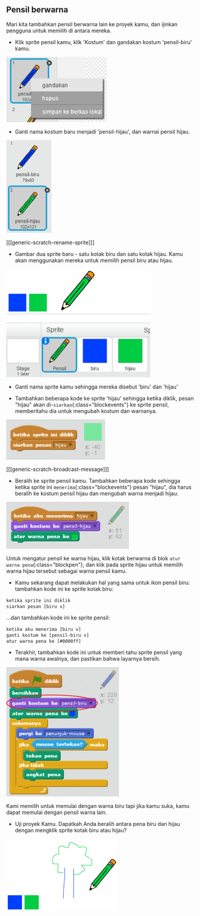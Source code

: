 ## Pensil berwarna

Mari kita tambahkan pensil berwarna lain ke proyek kamu, dan ijinkan pengguna untuk memilih di antara mereka.

+ Klik sprite pensil kamu, klik 'Kostum' dan gandakan kostum 'pensil-biru' kamu.

![tangkapan layar](images/paint-blue-duplicate.png)

+ Ganti nama kostum baru menjadi 'pensil-hijau', dan warnai pensil hijau.

![tangkapan layar](images/paint-pencil-green.png)

[[[generic-scratch-rename-sprite]]]

+ Gambar dua sprite baru - satu kotak biru dan satu kotak hijau. Kamu akan menggunakan mereka untuk memilih pensil biru atau hijau.

![tangkapan layar](images/paint-selectors.png)

+ Ganti nama sprite kamu sehingga mereka disebut 'biru' dan 'hijau'

+ Tambahkan beberapa kode ke sprite 'hijau' sehingga ketika diklik, pesan "hijau" akan di-`siarkan`{:class="blockevents"} ke sprite pensil, memberitahu dia untuk mengubah kostum dan warnanya.

![Siarkan hijau](images/paint-broadcast-green.png)

[[[generic-scratch-broadcast-message]]]

+ Beralih ke sprite pensil kamu. Tambahkan beberapa kode sehingga ketika sprite ini `menerima`{:class="blockevents"} pesan "hijau", dia harus beralih ke kostum pensil hijau dan mengubah warna menjadi hijau.

![Siarkan hijau](images/broadcast-green.png)

Untuk mengatur pensil ke warna hijau, klik kotak berwarna di blok `atur warna pena`{:class="blockpen"}, dan klik pada sprite hijau untuk memilih warna hijau tersebut sebagai warna pensil kamu.

+ Kamu sekarang dapat melakukan hal yang sama untuk ikon pensil biru: tambahkan kode ini ke sprite kotak biru:

```blocks
ketika sprite ini diklik
siarkan pesan [biru v]
```

...dan tambahkan kode ini ke sprite pensil:

```blocks
ketika aku menerima [biru v]
ganti kostum ke [pensil-biru v]
atur warna pena ke [#0000ff]
```

+ Terakhir, tambahkan kode ini untuk memberi tahu sprite pensil yang mana warna awalnya, dan pastikan bahwa layarnya bersih.

![Mulai pensil](images/start-pencil.png)

Kami memilih untuk memulai dengan warna biru tapi jika kamu suka, kamu dapat memulai dengan pensil warna lain.

+ Uji proyek Kamu. Dapatkah Anda beralih antara pena biru dan hijau dengan mengklik sprite kotak biru atau hijau?

![tangkapan layar](images/paint-pens-test.png)